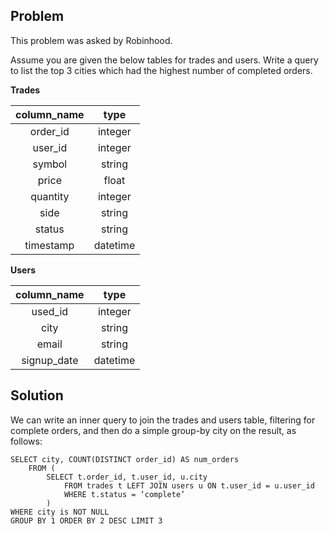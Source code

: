 ## Problem
This problem was asked by Robinhood.

Assume you are given the below tables for trades and users. Write a query to list the top 3 cities which had the highest number of completed orders.

**Trades**

| column_name |   type   |
|:-----------:|:--------:|
|   order_id  |  integer |
|   user_id   |  integer |
|    symbol   |  string  |
|    price    |   float  |
|   quantity  |  integer |
|     side    |  string  |
|    status   |  string  |
|  timestamp  | datetime |

**Users**

| column_name |   type   |
|:-----------:|:--------:|
|   used_id   |  integer |
|     city    |  string  |
|    email    |  string  |
| signup_date | datetime |

## Solution
We can write an inner query to join the trades and users table, filtering for complete orders, and then do a simple group-by city on the result, as follows:

```
SELECT city, COUNT(DISTINCT order_id) AS num_orders
    FROM (
        SELECT t.order_id, t.user_id, u.city
            FROM trades t LEFT JOIN users u ON t.user_id = u.user_id
            WHERE t.status = ‘complete’
        )
WHERE city is NOT NULL
GROUP BY 1 ORDER BY 2 DESC LIMIT 3
```
